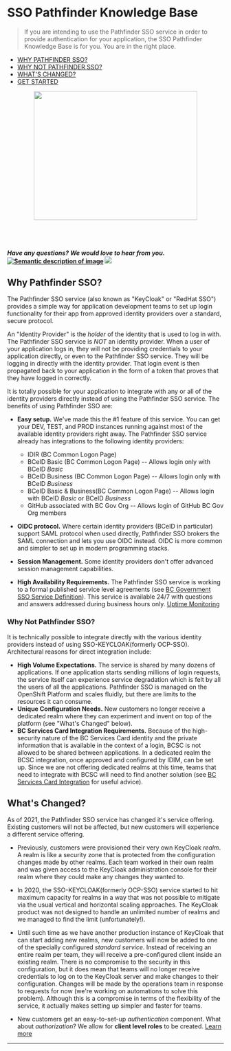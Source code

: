 # SSO Pathfinder Knowledge Base 
>If you are intending to use the Pathfinder SSO service in order to provide authentication for your application, the SSO Pathfinder Knowledge Base is for you. You are in the right place.

* [WHY PATHFINDER SSO?](https://github.com/bcgov/sso-keycloak/wiki#why-pathfinder-sso)
* [WHY NOT PATHFINDER SSO?](https://github.com/bcgov/sso-keycloak/wiki#why-not-pathfinder-sso)
* [WHAT'S CHANGED?](https://github.com/bcgov/sso-keycloak/wiki#whats-changed)
* [GET STARTED](https://github.com/bcgov/sso-keycloak/wiki/SSO-Onboarding)

<p align="center">
  <img width="380" height="300" src="https://user-images.githubusercontent.com/87393930/134059693-3b049537-1f5f-45e4-a31d-f6ab52b0431e.png">
</p>

<br>

<br>

#### *Have any questions? We would love to hear from you.* [![Semantic description of image](https://user-images.githubusercontent.com/87393930/133688357-09f82374-ba18-4402-8089-c0a989dde882.png)][2]   <a href="mailto:bcgov.sso@gov.bc.ca?"><img src="https://user-images.githubusercontent.com/87393930/133690650-b706e658-27bf-4066-92ba-3a7d8a4593ef.png"/></a>



[2]: https://chat.developer.gov.bc.ca/channel/sso
[3]: https://[mail](mailto:bcgov.sso@gov.bc.ca)[email](mailto:bcgov.sso@gov.bc.ca)



## Why Pathfinder SSO?

The Pathfinder SSO service (also known as "KeyCloak" or "RedHat SSO") provides a simple way for application development teams to set up login functionality for their app from approved identity providers over a standard, secure protocol.

An "Identity Provider" is the _holder_ of the identity that is used to log in with. The Pathfinder SSO service is _NOT_ an identity provider. When a user of your application logs in, they will not be providing credentials to your application directly, or even to the Pathfinder SSO service. They will be logging in directly with the identity provider. That login event is then propagated back to your application in the form of a token that proves that they have logged in correctly.

It is totally possible for your application to integrate with any or all of the identity providers directly instead of using the Pathfinder SSO service. The benefits of using Pathfinder SSO are:

- **Easy setup.** We've made this the #1 feature of this service. You can get your DEV, TEST, and PROD instances running against most of the available identity providers right away. The Pathfinder SSO service already has integrations to the following identity providers: 
  - IDIR (BC Common Logon Page)
  - BCeID Basic (BC Common Logon Page) -- Allows login only with BCeID _Basic_
  - BCeID Business (BC Common Logon Page) -- Allows login only with BCeID _Business_
  - BCeID Basic & Business(BC Common Logon Page) -- Allows login with BCeID _Basic_ or BCeID _Business_
  - GitHub associated with BC Gov Org  -- Allows login of GitHub BC Gov Org members 

- **OIDC protocol.** Where certain identity providers (BCeID in particular) support SAML protocol when used directly, Pathfinder SSO brokers the SAML connection and lets you use OIDC instead. OIDC is more common and simpler to set up in modern programming stacks.
- **Session Management.** Some identity providers don't offer advanced session management capabilities.

- **High Availability Requirements.** The Pathfinder SSO service is working to a formal published service level agreements (see [BC Government SSO Service Definition](https://developer.gov.bc.ca/BC-Government-SSO-Service-Definition)). This service is available 24/7 with questions and answers addressed during business hours only. [Uptime Monitoring](https://github.com/bcgov/sso-keycloak/wiki/Pathfinder-Uptime-Monitoring)


### Why Not Pathfinder SSO?
It is technically possible to integrate directly with the various identity providers instead of using SSO-KEYCLOAK(formerly OCP-SSO). Architectural reasons for direct integration include:


- **High Volume Expectations.** The service is shared by many dozens of applications. If one application starts sending millions of login requests, the service itself can experience service degradation which is felt by all the users of all the applications. Pathfinder SSO is managed on the OpenShift Platform and scales fluidly, but there are limits to the resources it can consume.
- **Unique Configuration Needs.** New customers no longer receive a dedicated realm where they can experiment and invent on top of the platform (see "What's Changed" below). 
- **BC Services Card Integration Requirements.** Because of the high-security nature of the BC Services Card identity and the private information that is available in the context of a login, BCSC is not allowed to be shared between applications. In a dedicated realm the BCSC integration, once approved and configured by IDIM, can be set up. Since we are not offering dedicated realms at this time, teams that need to integrate with BCSC will need to find another solution (see [BC Services Card Integration](https://github.com/bcgov/sso-keycloak/wiki/BC-Service-Card-Integration) for useful advice).

## What's Changed?

As of 2021, the Pathfinder SSO service has changed it's service offering. Existing customers will not be affected, but new customers will experience a different service offering.

* Previously, customers were provisioned their very own KeyCloak *realm*. A realm is like a security zone that is protected from the configuration changes made by other realms. Each team worked in their own realm and was given access to the KeyCloak administration console for their realm where they could make any changes they wanted to.

* In 2020, the SSO-KEYCLOAK(formerly OCP-SSO) service started to hit maximum capacity for realms in a way that was not possible to mitigate via the usual vertical and horizontal scaling approaches. The KeyCloak product was not designed to handle an unlimited number of realms and we managed to find the limit (unfortunately!).

* Until such time as we have another production instance of KeyCloak that can start adding new realms, new customers will now be added to one of the specially configured *standard service*. Instead of receiving an entire realm per team, they will receive a pre-configured client inside an existing realm. There is no compromise to the security in this configuration, but it does mean that teams will no longer receive credentials to log on to the KeyCloak server and make changes to their configuration. Changes will be made by the operations team in response to requests for now (we're working on automations to solve this problem). Although this is a compromise in terms of the flexibility of the service, it actually makes setting up simpler and faster for teams.

* New customers get an easy-to-set-up *authentication* component. What about *authorization*? We allow for **client level roles** to be created. [Learn more](https://github.com/bcgov/sso-keycloak/wiki/Creating-a-Role)


<!--- Prior to June 2022

What about *authorization*? KeyCloak includes features that allow administrators to define roles and groups and assign users to these roles and groups. When a user logs in, their authorization context(s) come through to the application in the form of claims inside their token. The application can check the user's role and/or group membership and execute authorization-aware application logic based on the values. This feature is used by many of the existing applications supported by Pathfinder SSO (but not all of them). Because using this feature requires access to the KeyCloak administration console (or at least API) in order to administrate, it is not available to new customers that do not have their own realm (it would be a potential security breach to allow realm management in a realm shared by many applications). If you need an architectural solution for authorization, see [Handling Authorization](https://github.com/bcgov/sso-keycloak/wiki/Handling-Authorization) for useful advice. We are working on providing authorization capabilities to customers in the standard realm, but at this time any authorization features must be handled by means of a request to the operations team.



* We have removed GitHub as an IDP in the production versions of the standard realms. The IDP is still available in dedicated realms and may return to the standard realms pending security review. GitHub is still available as an IDP in the DEV and TEST versions of the service, for teams that find that useful during development cycles.
-->
--------------------




